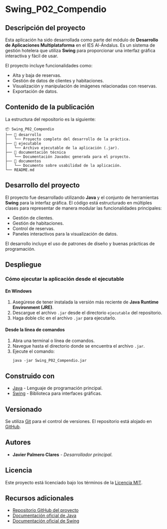 # Swing_P02_Compendio

## Descripción del proyecto
Esta aplicación ha sido desarrollada como parte del módulo de **Desarrollo de Aplicaciones Multiplataforma** en el IES Al-Ándalus. Es un sistema de gestión hotelera que utiliza **Swing** para proporcionar una interfaz gráfica interactiva y fácil de usar. 

El proyecto incluye funcionalidades como:
- Alta y baja de reservas.
- Gestión de datos de clientes y habitaciones.
- Visualización y manipulación de imágenes relacionadas con reservas.
- Exportación de datos.

## Contenido de la publicación
La estructura del repositorio es la siguiente:

```
📦 Swing_P02_Compendio
├── 📂 desarrollo
│   └── Proyecto completo del desarrollo de la práctica.
├── 📂 ejecutable
│   └── Archivo ejecutable de la aplicación (.jar).
├── 📂 documentación técnica
│   └── Documentación Javadoc generada para el proyecto.
├── 📂 documentos
│   └── Documento sobre usabilidad de la aplicación.
└── README.md
```

## Desarrollo del proyecto
El proyecto fue desarrollado utilizando **Java** y el conjunto de herramientas **Swing** para la interfaz gráfica. 
El código está estructurado en múltiples clases para representar de manera modular las funcionalidades principales:
- Gestión de clientes.
- Gestión de habitaciones.
- Control de reservas.
- Paneles interactivos para la visualización de datos.

El desarrollo incluye el uso de patrones de diseño y buenas prácticas de programación.

## Despliegue
### Cómo ejecutar la aplicación desde el ejecutable

#### En Windows
1. Asegúrese de tener instalada la versión más reciente de **Java Runtime Environment (JRE)**.
2. Descargue el archivo `.jar` desde el directorio `ejecutable` del repositorio.
3. Haga doble clic en el archivo `.jar` para ejecutarlo.

#### Desde la línea de comandos
1. Abra una terminal o línea de comandos.
2. Navegue hasta el directorio donde se encuentra el archivo `.jar`.
3. Ejecute el comando:
   ```
   java -jar Swing_P02_Compendio.jar
   ```

## Construido con
- [Java](https://www.oracle.com/java/) - Lenguaje de programación principal.
- [Swing](https://docs.oracle.com/javase/8/docs/technotes/guides/swing/) - Biblioteca para interfaces gráficas.

## Versionado
Se utiliza [Git](https://git-scm.com/) para el control de versiones. El repositorio está alojado en [GitHub](https://github.com).

## Autores
- **Javier Palmero Clares** - *Desarrollador principal*.

## Licencia
Este proyecto está licenciado bajo los términos de la [Licencia MIT](https://opensource.org/licenses/MIT).

## Recursos adicionales
- [Repositorio GitHub del proyecto](https://github.com/JavierPC28/Swing_P02_compendio)
- [Documentación oficial de Java](https://docs.oracle.com/en/java/)
- [Documentación oficial de Swing](https://docs.oracle.com/javase/tutorial/uiswing/)
